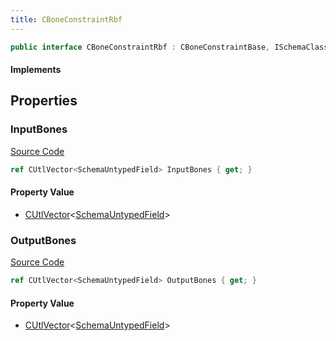 ```yaml
---
title: CBoneConstraintRbf
---
```


```csharp
public interface CBoneConstraintRbf : CBoneConstraintBase, ISchemaClass<CBoneConstraintBase>, ISchemaClass<CBoneConstraintRbf>, ISchemaField, ISchemaClass, INativeHandle
```

#### Implements

## Properties

### InputBones

[Source Code](https://github.com/swiftly-solution/swiftlys2/blob/main/managed/src/SwiftlyS2.Generated/Schemas/Interfaces/CBoneConstraintRbf.cs#L17)

```csharp
ref CUtlVector<SchemaUntypedField> InputBones { get; }
```

#### Property Value

- [CUtlVector](/docs/api/-1)<[SchemaUntypedField](/docs/api/shared/schemas/schemauntypedfield)>

### OutputBones

[Source Code](https://github.com/swiftly-solution/swiftlys2/blob/main/managed/src/SwiftlyS2.Generated/Schemas/Interfaces/CBoneConstraintRbf.cs#L19)

```csharp
ref CUtlVector<SchemaUntypedField> OutputBones { get; }
```

#### Property Value

- [CUtlVector](/docs/api/-1)<[SchemaUntypedField](/docs/api/shared/schemas/schemauntypedfield)>

